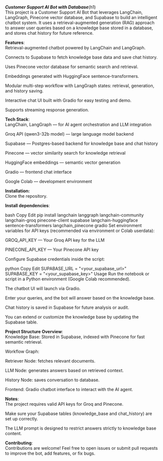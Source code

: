 ***Customer Support AI Bot with Database***(h1)<br/>
This project is a Customer Support AI Bot that leverages LangChain, LangGraph, Pinecone vector database, and Supabase to build an intelligent chatbot system. It uses a retrieval-augmented generation (RAG) approach to answer user queries based on a knowledge base stored in a database, and stores chat history for future reference.

**Features**:<br/>
Retrieval-augmented chatbot powered by LangChain and LangGraph.

Connects to Supabase to fetch knowledge base data and save chat history.

Uses Pinecone vector database for semantic search and retrieval.

Embeddings generated with HuggingFace sentence-transformers.

Modular multi-step workflow with LangGraph states: retrieval, generation, and history saving.

Interactive chat UI built with Gradio for easy testing and demo.

Supports streaming response generation.

**Tech Stack**:<br/>
LangChain, LangGraph — for AI agent orchestration and LLM integration

Groq API (qwen3-32b model) — large language model backend

Supabase — Postgres-based backend for knowledge base and chat history

Pinecone — vector similarity search for knowledge retrieval

HuggingFace embeddings — semantic vector generation

Gradio — frontend chat interface

Google Colab — development environment

**Installation:**<br/>
Clone the repository.

**Install dependencies**:<br/>

bash
Copy
Edit
pip install langchain langgraph langchain-community langchain-groq pinecone-client supabase langchain-huggingface sentence-transformers langchain_pinecone gradio
Set environment variables for API keys (recommended via environment or Colab userdata):

GROQ_API_KEY — Your Groq API key for the LLM

PINECONE_API_KEY — Your Pinecone API key

Configure Supabase credentials inside the script:

python
Copy
Edit
SUPABASE_URL = "<your_supabase_url>"
SUPABASE_KEY = "<your_supabase_key>"
Usage
Run the notebook or script in a Python environment (Google Colab recommended).

The chatbot UI will launch via Gradio.

Enter your queries, and the bot will answer based on the knowledge base.

Chat history is saved in Supabase for future analysis or audit.

You can extend or customize the knowledge base by updating the Supabase table.

**Project Structure Overview**:<br/>
Knowledge Base: Stored in Supabase, indexed with Pinecone for fast semantic retrieval.

Workflow Graph:

Retriever Node: fetches relevant documents.

LLM Node: generates answers based on retrieved context.

History Node: saves conversation to database.

Frontend: Gradio chatbot interface to interact with the AI agent.

**Notes**:<br/>
The project requires valid API keys for Groq and Pinecone.

Make sure your Supabase tables (knowledge_base and chat_history) are set up correctly.

The LLM prompt is designed to restrict answers strictly to knowledge base content.

**Contributing**:<br/>
Contributions are welcome! Feel free to open issues or submit pull requests to improve the bot, add features, or fix bugs.

